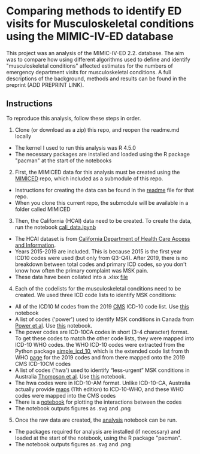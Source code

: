 # Comparing methods to identify ED visits for Musculoskeletal conditions using the MIMIC-IV-ED database

This project was an analysis of the MIMIC-IV-ED 2.2. database. The aim was to compare how using different algorithms used to define and identify "musculoskeletal conditions" affected estimates for the numbers of emergency department visits  for musculoskeletal conditions. A full descriptions of the background, methods and results can be found in the preprint (ADD PREPRINT LINK). 

## Instructions
To reproduce this analysis, follow these steps in order. 
1. Clone (or download as a zip) this repo, and reopen the readme.md locally
- The kernel I used to run this analysis was R 4.5.0
 - The necessary packages are installed and loaded using the R package "pacman" at the start of the notebooks

2. First, the MIMICED data for this analysis must be created using the [MIMICED](https://github.com/James-G-Wrightson/MIMICED.git) repo, which included  as a submodule of this repo. 
 - Instructions for creating the data can be found in the [readme](https://github.com/James-G-Wrightson/MIMICED/blob/main/README.md) file for that repo.
  - When you clone this current repo, the submodule will be available in a folder called MIMICED

3. Then, the California (HCAI) data need to be created. To create the data, run the notebook [cali_data.ipynb](ANALYSIS/2_cali_data.ipynb)
 - The HCAI dataset is from [California Department of Health Care Access and Information](https://data.chhs.ca.gov/dataset/hospital-emergency-department-diagnosis-procedure-and-external-cause-codes).  
 - Years 2015-2019 are included. This is because 2015 is the first year ICD10 codes were used (but only from Q3-Q4). After 2019, there is no breakdown between total codes and primary ICD codes, so you don't know how often the primary complaint was MSK pain. 
 - These data have been collated into a .xlsx [file](ANALYSIS/california.xlsx) 

4. Each of the codelists for the musculoskeletal conditions need to be created. We used three ICD code lists to identify MSK conditions:
 - All of the ICD10 M codes from the 2019 [CMS](https://www.cms.gov/medicare/coding-billing/icd-10-codes/icd-10-cm-icd-10-pcs-gem-archive#:~:text=2019%20ICD%2D10%20CM%20%26%20PCS%20files) ICD-10 code list. Use [this](ANALYSIS/3i_Mcodes.ipynb) notebook
 - A list of codes ('power') used to identify MSK conditions in Canada from [Power et al](https://pubmed.ncbi.nlm.nih.gov/35365584/). Use [this](ANALYSIS/3ii_power_codes.ipynb) notebook. 
  - The power codes are ICD-10CA codes in short (3-4 character) format. To get these codes to match the other code lists, they were mapped into ICD-10 WHO codes. the WHO ICD-10 codes were extracted from the Python package [simple_icd_10](https://github.com/StefanoTrv/simple_icd_10/releases), which is the extended code list from th WHO [page](https://icd.who.int/browse10/2019/en#) for the 2019 codes and from there mapped onto the 2019 CMS ICD-10CM codes
 - A list of codes ('hwa') used to identify “less-urgent” MSK conditions in Australia [Thompson et al](https://ro.uow.edu.au/ahsri/375/). Use [this](ANALYSIS/3iii_HWA_codes.ipynb) notebook.
  - The hwa codes were in ICD-10-AM format. Unlike ICD-10-CA, Australia actually provide [maps](https://www.ihacpa.gov.au/resources/icd-10-am-and-achi-mapping-tables) (11th edition) to ICD-10-WHO, and these WHO codes were mapped into the CMS codes
 - There is a [notebook](ANALYSIS/3iv_code_plots.ipynb) for plotting the interactions between the codes
  - The notebook outputs figures as .svg and .png

5. Once the raw data are created, the [analysis](ANALYSIS/4_primary_analysis.ipynb) notebook can be run.
 - The packages required for analysis are installed (if necessary) and loaded at the start of the notebook, using the R package "pacman".
 - The notebook outputs figures as .svg and .png

